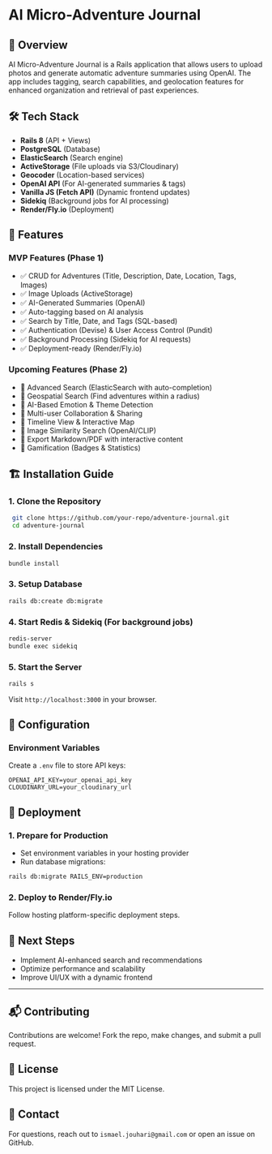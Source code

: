 # AI Micro-Adventure Journal

## 🚀 Overview

AI Micro-Adventure Journal is a Rails application that allows users to upload photos and generate automatic adventure summaries using OpenAI. The app includes tagging, search capabilities, and geolocation features for enhanced organization and retrieval of past experiences.

## 🛠️ Tech Stack

- **Rails 8** (API + Views)
- **PostgreSQL** (Database)
- **ElasticSearch** (Search engine)
- **ActiveStorage** (File uploads via S3/Cloudinary)
- **Geocoder** (Location-based services)
- **OpenAI API** (For AI-generated summaries & tags)
- **Vanilla JS (Fetch API)** (Dynamic frontend updates)
- **Sidekiq** (Background jobs for AI processing)
- **Render/Fly.io** (Deployment)

## 📌 Features

### **MVP Features (Phase 1)**

- ✅ CRUD for Adventures (Title, Description, Date, Location, Tags, Images)
- ✅ Image Uploads (ActiveStorage)
- ✅ AI-Generated Summaries (OpenAI)
- ✅ Auto-tagging based on AI analysis
- ✅ Search by Title, Date, and Tags (SQL-based)
- ✅ Authentication (Devise) & User Access Control (Pundit)
- ✅ Background Processing (Sidekiq for AI requests)
- ✅ Deployment-ready (Render/Fly.io)

### **Upcoming Features (Phase 2)**

- 🔹 Advanced Search (ElasticSearch with auto-completion)
- 🔹 Geospatial Search (Find adventures within a radius)
- 🔹 AI-Based Emotion & Theme Detection
- 🔹 Multi-user Collaboration & Sharing
- 🔹 Timeline View & Interactive Map
- 🔹 Image Similarity Search (OpenAI/CLIP)
- 🔹 Export Markdown/PDF with interactive content
- 🔹 Gamification (Badges & Statistics)

## 🏗️ Installation Guide

### **1. Clone the Repository**

```sh
 git clone https://github.com/your-repo/adventure-journal.git
 cd adventure-journal
```

### **2. Install Dependencies**

```sh
bundle install
```

### **3. Setup Database**

```sh
rails db:create db:migrate
```

### **4. Start Redis & Sidekiq** (For background jobs)

```sh
redis-server
bundle exec sidekiq
```

### **5. Start the Server**

```sh
rails s
```

Visit `http://localhost:3000` in your browser.

## 🔧 Configuration

### **Environment Variables**

Create a `.env` file to store API keys:

```env
OPENAI_API_KEY=your_openai_api_key
CLOUDINARY_URL=your_cloudinary_url
```

## 🚀 Deployment

### **1. Prepare for Production**

- Set environment variables in your hosting provider
- Run database migrations:

```sh
rails db:migrate RAILS_ENV=production
```

### **2. Deploy to Render/Fly.io**

Follow hosting platform-specific deployment steps.

## 🎯 Next Steps

- Implement AI-enhanced search and recommendations
- Optimize performance and scalability
- Improve UI/UX with a dynamic frontend

---

## 📬 Contributing

Contributions are welcome! Fork the repo, make changes, and submit a pull request.

## 📝 License

This project is licensed under the MIT License.

## 💬 Contact

For questions, reach out to `ismael.jouhari@gmail.com` or open an issue on GitHub.
